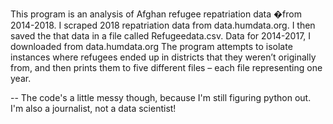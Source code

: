 
This program is an analysis of Afghan refugee repatriation data �from 2014-2018. 
I scraped 2018 repatriation data from data.humdata.org. I then saved the that data in a file called Refugeedata.csv. Data for 2014-2017, I downloaded from data.humdata.org
The program attempts to isolate instances where refugees ended up in districts that they weren’t originally from, and then prints them to five different files – each file representing one year. 

-- The code's a little messy though, because I'm still figuring python out. I'm also a journalist, not a data scientist!

